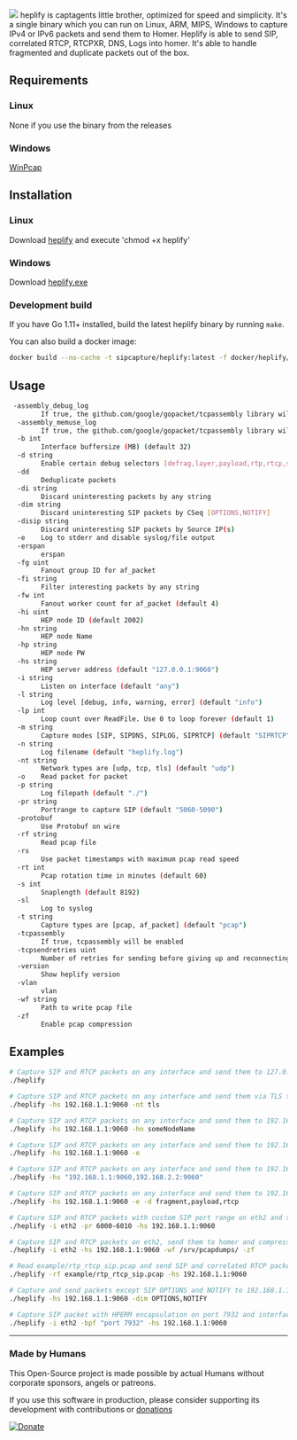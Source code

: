 <img src="https://user-images.githubusercontent.com/20154956/33374900-42c9253a-d508-11e7-8a9e-ea73a515a514.png">  
heplify is captagents little brother, optimized for speed and simplicity. It's a single binary which you can run 
on Linux, ARM, MIPS, Windows to capture IPv4 or IPv6 packets and send them to Homer. Heplify is able to send 
SIP, correlated RTCP, RTCPXR, DNS, Logs into homer. 
It's able to handle fragmented and duplicate packets out of the box.  

## Requirements

### Linux

None if you use the binary from the releases  

### Windows

[WinPcap](https://www.winpcap.org/install/default.htm)  

## Installation

### Linux

Download [heplify](https://github.com/sipcapture/heplify/releases) and execute 'chmod +x heplify'  

### Windows

Download [heplify.exe](https://github.com/sipcapture/heplify/releases)  

### Development build

If you have Go 1.11+ installed, build the latest heplify binary by running `make`.

You can also build a docker image:

```bash
docker build --no-cache -t sipcapture/heplify:latest -f docker/heplify/Dockerfile .
```

## Usage

```bash
 -assembly_debug_log
    	If true, the github.com/google/gopacket/tcpassembly library will log verbose debugging information (at least one line per packet)
  -assembly_memuse_log
    	If true, the github.com/google/gopacket/tcpassembly library will log information regarding its memory use every once in a while.
  -b int
    	Interface buffersize (MB) (default 32)
  -d string
    	Enable certain debug selectors [defrag,layer,payload,rtp,rtcp,sdp]
  -dd
    	Deduplicate packets
  -di string
    	Discard uninteresting packets by any string
  -dim string
    	Discard uninteresting SIP packets by CSeq [OPTIONS,NOTIFY]
  -disip string
    	Discard uninteresting SIP packets by Source IP(s)
  -e	Log to stderr and disable syslog/file output
  -erspan
    	erspan
  -fg uint
    	Fanout group ID for af_packet
  -fi string
    	Filter interesting packets by any string
  -fw int
    	Fanout worker count for af_packet (default 4)
  -hi uint
    	HEP node ID (default 2002)
  -hn string
    	HEP node Name
  -hp string
    	HEP node PW
  -hs string
    	HEP server address (default "127.0.0.1:9060")
  -i string
    	Listen on interface (default "any")
  -l string
    	Log level [debug, info, warning, error] (default "info")
  -lp int
    	Loop count over ReadFile. Use 0 to loop forever (default 1)
  -m string
    	Capture modes [SIP, SIPDNS, SIPLOG, SIPRTCP] (default "SIPRTCP")
  -n string
    	Log filename (default "heplify.log")
  -nt string
    	Network types are [udp, tcp, tls] (default "udp")
  -o	Read packet for packet
  -p string
    	Log filepath (default "./")
  -pr string
    	Portrange to capture SIP (default "5060-5090")
  -protobuf
    	Use Protobuf on wire
  -rf string
    	Read pcap file
  -rs
    	Use packet timestamps with maximum pcap read speed
  -rt int
    	Pcap rotation time in minutes (default 60)
  -s int
    	Snaplength (default 8192)
  -sl
    	Log to syslog
  -t string
    	Capture types are [pcap, af_packet] (default "pcap")
  -tcpassembly
    	If true, tcpassembly will be enabled
  -tcpsendretries uint
    	Number of retries for sending before giving up and reconnecting (default 64)
  -version
    	Show heplify version
  -vlan
    	vlan
  -wf string
    	Path to write pcap file
  -zf
    	Enable pcap compression

```

## Examples

```bash
# Capture SIP and RTCP packets on any interface and send them to 127.0.0.1:9060
./heplify

# Capture SIP and RTCP packets on any interface and send them via TLS to 192.168.1.1:9060
./heplify -hs 192.168.1.1:9060 -nt tls

# Capture SIP and RTCP packets on any interface and send them to 192.168.1.1:9060. Use a someNodeName
./heplify -hs 192.168.1.1:9060 -hn someNodeName

# Capture SIP and RTCP packets on any interface and send them to 192.168.1.1:9060. Print info to stdout
./heplify -hs 192.168.1.1:9060 -e

# Capture SIP and RTCP packets on any interface and send them to 192.168.1.1:9060 and 192.168.2.2:9060
./heplify -hs "192.168.1.1:9060,192.168.2.2:9060"

# Capture SIP and RTCP packets on any interface and send them to 192.168.1.1:9060. Print debug selectors
./heplify -hs 192.168.1.1:9060 -e -d fragment,payload,rtcp

# Capture SIP and RTCP packets with custom SIP port range on eth2 and send them to 192.168.1.1:9060
./heplify -i eth2 -pr 6000-6010 -hs 192.168.1.1:9060

# Capture SIP and RTCP packets on eth2, send them to homer and compressed to /srv/pcapdumps/
./heplify -i eth2 -hs 192.168.1.1:9060 -wf /srv/pcapdumps/ -zf

# Read example/rtp_rtcp_sip.pcap and send SIP and correlated RTCP packets to 192.168.1.1:9060
./heplify -rf example/rtp_rtcp_sip.pcap -hs 192.168.1.1:9060

# Capture and send packets except SIP OPTIONS and NOTIFY to 192.168.1.1:9060
./heplify -hs 192.168.1.1:9060 -dim OPTIONS,NOTIFY

# Capture SIP packet with HPERM encapsulation on port 7932 and interface eth2, send to 192.168.1.1:9060 and print info on stdout
./heplify -i eth2 -bpf "port 7932" -hs 192.168.1.1:9060

```

----

### Made by Humans

This Open-Source project is made possible by actual Humans without corporate sponsors, angels or patreons.

If you use this software in production, please consider supporting its development with contributions or [donations](https://www.paypal.com/cgi-bin/webscr?cmd=_donations&business=donation%40sipcapture%2eorg&lc=US&item_name=SIPCAPTURE&no_note=0&currency_code=EUR&bn=PP%2dDonationsBF%3abtn_donateCC_LG%2egif%3aNonHostedGuest)

[![Donate](https://www.paypalobjects.com/en_US/i/btn/btn_donateCC_LG.gif)](https://www.paypal.com/cgi-bin/webscr?cmd=_donations&business=donation%40sipcapture%2eorg&lc=US&item_name=SIPCAPTURE&no_note=0&currency_code=EUR&bn=PP%2dDonationsBF%3abtn_donateCC_LG%2egif%3aNonHostedGuest) 

